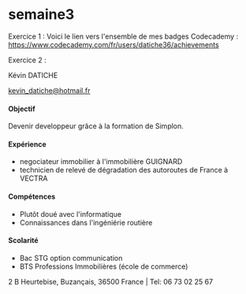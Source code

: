 # semaine3

Exercice 1 :
Voici le lien vers l'ensemble de mes badges Codecademy : https://www.codecademy.com/fr/users/datiche36/achievements  


Exercice 2 : 

<!DOCTYPE html>
<html>
	<head>
		<link type="text/css" rel="stylesheet" href="stylesheet.css"/>
		<title></title>
	</head>
	<body>
		<div id="header">
			<p id="name">Kévin DATICHE</p>
			<a href="mailto:you@yourdomain.com"><p id="email">kevin_datiche@hotmail.fr</p></a>
		</div>
		<div class="left"></div>
		<div class="right">
			<h4>Objectif</h4>
			<p>Devenir developpeur grâce à la formation de Simplon.</p>
			<h4>Expérience</h4>
			<ul>
				<li>negociateur immobilier à l'immobilière GUIGNARD</li>
				<li>technicien de relevé de dégradation des autoroutes de France à VECTRA</li>
			</ul>
			<h4>Compétences</h4>
			<ul>
			    <li>Plutôt doué avec l'informatique</li>
			    <li>Connaissances dans l'ingéniérie routière</li>
			</ul>
			<h4>Scolarité</h4>
			<ul>
			    <li>Bac STG option communication</li>
				<li>BTS Professions Immobilières (école de commerce)</li>
			</ul>
		</div>
		<div id="footer">
			<p>2 B Heurtebise, Buzançais, 36500 France | Tel: 06 73 02 25 67</p>
		</div>
	</body>
</html>  
